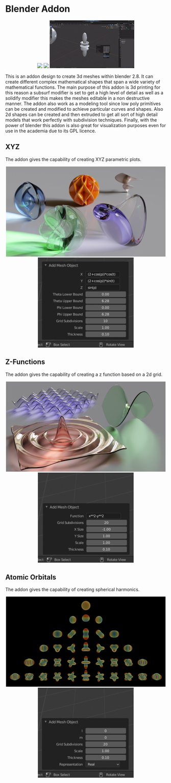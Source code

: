 # Blender Addon

<p align="center">
  <img width="265" src="images/first_part.gif">
  <img width="265" src="images/second_part.gif">
  <img width="265" src="images/third_part.gif">
</p>

This is an addon design to create 3d meshes within blender 2.8. It can create different complex mathematical shapes that span a wide variety of mathematical functions. The main purpose of this addon is 3d printing for this reason a subsurf modifier is set to get a high level of detail as well as a solidify modifier this makes the meshes editable in a non destructive manner. The addon also work as a modeling tool since low poly primitives can be created and modified to achieve particular curves and shapes. Also 2d shapes can be created and then extruded to get all sort of high detail models that work perfectly with subdivision techniques. Finally, with the power of blender this addon is also great for visualization purposes even for use in the academia due to its GPL licence. 

## XYZ
The addon gives the capability of creating XYZ parametric plots.

<p align="center">
  <img width="500" src="images/xyz.png">
  <img width="300" height = '281' src="images/xyz_menu.png">
</p>

## Z-Functions
The addon gives the capability of creating a z function based on a 2d grid.

<p align="center">
  <img width="500" src="images/z_function.png">
  <img width="300" height = '281' src="images/z_function_menu.png">
</p>

## Atomic Orbitals
The addon gives the capability of creating spherical harmonics.

<p align="center">
  <img width="500" src="images/orbitals.png">
  <img width="300" height = '281' src="images/orbitals_menu.png">
</p>

